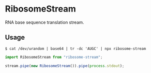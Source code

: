# RibosomeStream

RNA base sequence translation stream.

## Usage

```shell
$ cat /dev/urandom | base64 | tr -dc 'AUGC' | npx ribosome-stream
```

```typescript
import RibosomeStream from "ribosome-stream";

stream.pipe(new RibosomeStream()).pipe(process.stdout);
```
